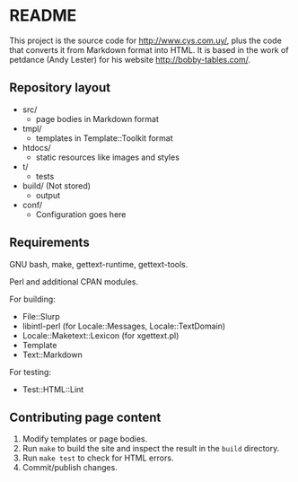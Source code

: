 README
======

This project is the source code for <http://www.cys.com.uy/>, plus the code that converts it from Markdown format into HTML.
It is based in the work of petdance (Andy Lester) for his website <http://bobby-tables.com/>.

Repository layout
-----------------

* src/
    * page bodies in Markdown format
* tmpl/
    * templates in Template::Toolkit format
* htdocs/
    * static resources like images and styles
* t/
    * tests
* build/ (Not stored)
    * output
* conf/
    * Configuration goes here

Requirements
------------

GNU bash, make, gettext-runtime, gettext-tools.

Perl and additional CPAN modules.

For building:

* File::Slurp
* libintl-perl (for Locale::Messages, Locale::TextDomain)
* Locale::Maketext::Lexicon (for xgettext.pl)
* Template
* Text::Markdown

For testing:

* Test::HTML::Lint

Contributing page content
-------------------------

1. Modify templates or page bodies.
2. Run `make` to build the site and inspect the result in the `build` directory.
3. Run `make test` to check for HTML errors.
4. Commit/publish changes.


